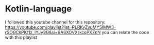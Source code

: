 # Kotlin-language

I followed this youtube channel for this repository: https://youtube.com/playlist?list=PLRKyZvuMYSIMW3-rSOGCkPlO1z_IYJy3G&si=9A6XOVXrkcqPXZnN 
you can relate the code with this playlist
